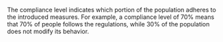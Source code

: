 The compliance level indicates which portion of the population adheres to the introduced measures. For example, a compliance level of 70% means that 70% of people follows the regulations, while 30% of the population does not modify its behavior.